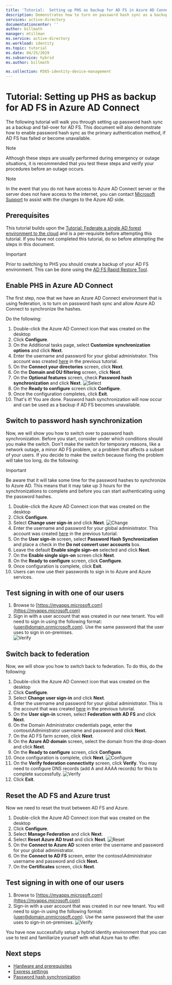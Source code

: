 ```yaml
---
title: 'Tutorial:  Setting up PHS as backup for AD FS in Azure AD Connect | Microsoft Docs'
description: Demonstrates how to turn on password hash sync as a backup and for AD FS.
services: active-directory
documentationcenter: ''
author: billmath
manager: mtillman
ms.service: active-directory
ms.workload: identity
ms.topic: tutorial
ms.date: 04/25/2019
ms.subservice: hybrid
ms.author: billmath

ms.collection: M365-identity-device-management
---
```


# Tutorial:  Setting up PHS as backup for AD FS in Azure AD Connect

The following tutorial will walk you through setting up password hash sync as a backup and fail-over for AD FS.  This document will also demonstrate how to enable password hash sync as the primary authentication method, if AD FS has failed or become unavailable.

>[!NOTE] 
>Although these steps are usually performed during emergency or outage situations, it is recommended that you test these steps and verify your procedures before an outage occurs.

>[!NOTE]
>In the event that you do not have access to Azure AD Connect server or the server does not have access to the internet, you can contact [Microsoft Support](https://support.microsoft.com/en-us/contactus/) to assist with the changes to the Azure AD side.

## Prerequisites
This tutorial builds upon the [Tutorial: Federate a single AD forest environment to the cloud](tutorial-federation.md) and is a per-requisite before attempting this tutorial.  If you have not completed this tutorial, do so before attempting the steps in this document.

>[!IMPORTANT]
>Prior to switching to PHS you should create a backup of your AD FS environment.  This can be done using the [AD FS Rapid Restore Tool](https://docs.microsoft.com/windows-server/identity/ad-fs/operations/ad-fs-rapid-restore-tool#how-to-use-the-tool).

## Enable PHS in Azure AD Connect
The first step, now that we have an Azure AD Connect environment that is using federation, is to turn on password hash sync and allow Azure AD Connect to synchronize the hashes.

Do the following:

1.  Double-click the Azure AD Connect icon that was created on the desktop
2.  Click **Configure**.
3.  On the Additional tasks page, select **Customize synchronization options** and click **Next**.
4.  Enter the username and password for your global administrator.  This account was created [here](tutorial-federation.md#create-a-global-administrator-in-azure-ad) in the previous tutorial.
5.  On the **Connect your directories** screen, click **Next**.
6.  On the **Domain and OU filtering** screen, click **Next**.
7.  On the **Optional features** screen, check **Password hash synchronization** and click **Next**.
![Select](media/tutorial-phs-backup/backup1.png)</br>
8.  On the **Ready to configure** screen click **Configure**.
9.  Once the configuration completes, click **Exit**.
10. That's it!  You are done.  Password hash synchronization will now occur and can be used as a backup if AD FS becomes unavailable.

## Switch to password hash synchronization
Now, we will show you how to switch over to password hash synchronization. Before you start, consider under which conditions should you make the switch. Don't make the switch for temporary reasons, like a network outage, a minor AD FS problem, or a problem that affects a subset of your users. If you decide to make the switch because fixing the problem will take too long, do the following:

> [!IMPORTANT]
> Be aware that it will take some time for the password hashes to synchronize to Azure AD.  This means that it may take up 3 hours for the synchronizations to complete and before you can start authenticating using the password hashes.

1. Double-click the Azure AD Connect icon that was created on the desktop
2.  Click **Configure**.
3.  Select **Change user sign-in** and click **Next**.
![Change](media/tutorial-phs-backup/backup2.png)</br>
4.  Enter the username and password for your global administrator.  This account was created [here](tutorial-federation.md#create-a-global-administrator-in-azure-ad) in the previous tutorial.
5.  On the **User sign-in** screen, select **Password Hash Synchronization** and place a check in the **Do not convert user accounts** box.  
6.  Leave the default **Enable single sign-on** selected and click **Next**.
7.  On the **Enable single sign-on** screen click **Next**.
8.  On the **Ready to configure** screen, click **Configure**.
9.  Once configuration is complete, click **Exit**.
10. Users can now use their passwords to sign in to Azure and Azure services.

## Test signing in with one of our users

1. Browse to [https://myapps.microsoft.com](https://myapps.microsoft.com)
2. Sign in with a user account that was created in our new tenant.  You will need to sign in using the following format: (user@domain.onmicrosoft.com). Use the same password that the user uses to sign in on-premises.</br>
   ![Verify](media/tutorial-password-hash-sync/verify1.png)</br>

## Switch back to federation
Now, we will show you how to switch back to federation.  To do this, do the following:

1.  Double-click the Azure AD Connect icon that was created on the desktop
2.  Click **Configure**.
3.  Select **Change user sign-in** and click **Next**.
4.  Enter the username and password for your global administrator.  This is the account that was created [here](tutorial-federation.md#create-a-global-administrator-in-azure-ad) in the previous tutorial.
5.  On the **User sign-in** screen, select **Federation with AD FS** and click **Next**.  
6. On the Domain Administrator credentials page, enter the contoso\Administrator username and password and click **Next.**
7. On the AD FS farm screen, click **Next**.
8. On the **Azure AD domain** screen, select the domain from the drop-down and click **Next**.
9. On the **Ready to configure** screen, click **Configure**.
10. Once configuration is complete, click **Next**.
![Configure](media/tutorial-phs-backup/backup4.png)</br>
11. On the **Verify federation connectivity** screen, click **Verify**.  You may need to configure DNS records (add A and AAAA records) for this to complete successfully.
![Verify](media/tutorial-phs-backup/backup5.png)</br>
12. Click **Exit**.

## Reset the AD FS and Azure trust
Now we need to reset the trust between AD FS and Azure.

1.  Double-click the Azure AD Connect icon that was created on the desktop
2.  Click **Configure**.
3.  Select **Manage Federation** and click **Next**.
4.  Select **Reset Azure AD trust** and click **Next**.
![Reset](media/tutorial-phs-backup/backup6.png)</br>
5.  On the **Connect to Azure AD** screen enter the username and password for your global administrator.
6.  On the **Connect to AD FS** screen, enter the contoso\Administrator username and password and click **Next.**
7.  On the **Certificates** screen, click **Next**.

## Test signing in with one of our users

1.  Browse to [https://myapps.microsoft.com](https://myapps.microsoft.com)
2. Sign-in with a user account that was created in our new tenant.  You will need to sign-in using the following format: (user@domain.onmicrosoft.com). Use the same password that the user uses to sign-in on-premises.
![Verify](media/tutorial-password-hash-sync/verify1.png)

You have now successfully setup a hybrid identity environment that you can use to test and familiarize yourself with what Azure has to offer.

## Next steps


- [Hardware and prerequisites](how-to-connect-install-prerequisites.md) 
- [Express settings](how-to-connect-install-express.md)
- [Password hash synchronization](how-to-connect-password-hash-synchronization.md)
